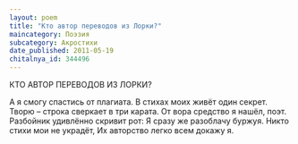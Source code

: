 ```yaml
---
layout: poem
title: "Кто автор переводов из Лорки?"
maincategory: Поэзия
subcategory: Акростихи
date_published: 2011-05-19
chitalnya_id: 344496
---
```




КТО АВТОР ПЕРЕВОДОВ ИЗ ЛОРКИ?

А я смогу спастись от плагиата.
В стихах моих живёт один секрет.
Творю – строка сверкает в три карата.
От вора средство я нашёл, поэт.
Разбойник удивлённо скривит рот:
Я сразу же разоблачу буржуя.
Никто стихи мои не украдёт,
Их авторство легко всем докажу я.






